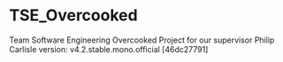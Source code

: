 # TSE_Overcooked
 Team Software Engineering Overcooked Project for our supervisor Philip Carlisle
version: v4.2.stable.mono.official [46dc27791]
